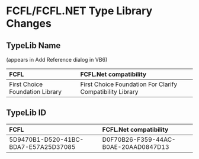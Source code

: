 # FCFL/FCFL.NET Type Library Changes

## TypeLib Name

(appears in Add Reference dialog in VB6) 

| FCFL | FCFL.Net compatibility |
|:--- |:--- |
| First Choice Foundation Library | First Choice Foundation For Clarify Compatibility Library |

## TypeLib ID

| FCFL | FCFL.Net compatibility |
|:--- |:--- |
| 5D9470B1-D520-41BC-BDA7-E57A25D37085 | D0F70B26-F359-44AC-B0AE-20AAD0847D13 |

